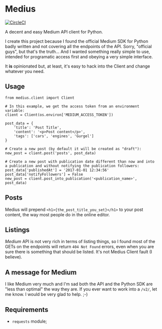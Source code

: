# Medius

[![CircleCI](https://circleci.com/gh/cleberzavadniak/medius/tree/master.svg?style=svg)](https://circleci.com/gh/cleberzavadniak/medius/tree/master)

A decent and easy Medium API client for Python.

I create this project because I found the official Medium
SDK for Python badly written and not covering all the endpoints of the
API. Sorry, "official guys", but that's the truth... And I wanted something
really simple to use, intended for programatic access first and obeying
a very simple interface.

It **is** opinionated but, at least, it's easy to hack
into the Client and change whatever you need.

## Usage

```
from medius.client import Client

# In this example, we get the access token from an environment variable:
client = Client(os.environ['MEDIUM_ACCESS_TOKEN'])

post_data = {
    'title': 'Post Title',
    'content': '<p>Post content</p>',
    'tags': ['cars', 'engines', 'Gurgel']
}

# Create a new post (by default it will be created as "draft"):
new_post = client.post('posts', post_data)

# Create a new post with publication date different than now and into a publication and without notifying the publication followers:
post_data['publishedAt'] = '2017-01-01 12:34:56'
post_data['notifyFollowers'] = False
new_post = client.post_into_publication('<publication_name>', post_data)
```

## Posts

Medius will prepend `<h1>{the_post_title_you_set}</h1>` to your post
content, the way most people do in the online editor.

## Listings

*Medium* API is not very rich in terms of listing things, so I found most
of the GETs on the endpoints will return `404 Not Found` errors, even when
you are sure there is something that should be listed. It's not Medius
Client fault (I believe).

## A message for Medium

I like Medium very much and I'm sad both the API and the Python SDK are
"less than optimal" the way they are. If you ever want to work into
a `/v2/`, let me know. I would be very glad to help. ;-)

## Requirements

 * `requests` module;
